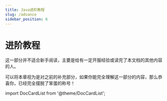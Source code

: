 ```yaml
---
title: Java进阶教程
slug: /advance
sidebar_position: 6
---
```


# 进阶教程

这一部分并不适合新手阅读，主要是给有一定开服经验或读完了本文档的其他内容的人。

可以将本章视为是对之前的补充部分，如果你能完全理解这一部分的内容，那么恭喜你，已经完全摆脱了笨蛋的称号！

import DocCardList from '@theme/DocCardList';

<DocCardList />
